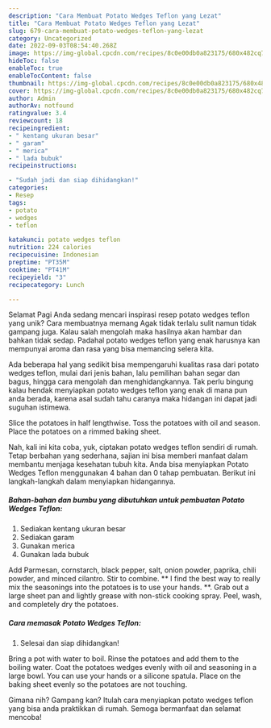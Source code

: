 ```yaml
---
description: "Cara Membuat Potato Wedges Teflon yang Lezat"
title: "Cara Membuat Potato Wedges Teflon yang Lezat"
slug: 679-cara-membuat-potato-wedges-teflon-yang-lezat
category: Uncategorized
date: 2022-09-03T08:54:40.268Z
image: https://img-global.cpcdn.com/recipes/8c0e00db0a823175/680x482cq70/potato-wedges-teflon-foto-resep-utama.jpg
hideToc: false
enableToc: true
enableTocContent: false
thumbnail: https://img-global.cpcdn.com/recipes/8c0e00db0a823175/680x482cq70/potato-wedges-teflon-foto-resep-utama.jpg
cover: https://img-global.cpcdn.com/recipes/8c0e00db0a823175/680x482cq70/potato-wedges-teflon-foto-resep-utama.jpg
author: Admin
authorAv: notfound
ratingvalue: 3.4
reviewcount: 18
recipeingredient:
- " kentang ukuran besar"
- " garam"
- " merica"
- " lada bubuk"
recipeinstructions:

- "Sudah jadi dan siap dihidangkan!"
categories:
- Resep
tags:
- potato
- wedges
- teflon

katakunci: potato wedges teflon 
nutrition: 224 calories
recipecuisine: Indonesian
preptime: "PT35M"
cooktime: "PT41M"
recipeyield: "3"
recipecategory: Lunch

---
```



Selamat Pagi Anda sedang mencari inspirasi resep potato wedges teflon yang unik? Cara membuatnya memang Agak tidak terlalu sulit namun tidak gampang juga. Kalau salah mengolah maka hasilnya akan hambar dan bahkan tidak sedap. Padahal potato wedges teflon yang enak harusnya kan mempunyai aroma dan rasa yang bisa memancing selera kita.


Ada beberapa hal yang sedikit bisa mempengaruhi kualitas rasa dari potato wedges teflon, mulai dari jenis bahan, lalu pemilihan bahan segar dan bagus, hingga cara mengolah dan menghidangkannya. Tak perlu bingung kalau hendak menyiapkan potato wedges teflon yang enak di mana pun anda berada, karena asal sudah tahu caranya maka hidangan ini dapat jadi suguhan istimewa.

Slice the potatoes in half lengthwise. Toss the potatoes with oil and season. Place the potatoes on a rimmed baking sheet.


Nah, kali ini kita coba, yuk, ciptakan potato wedges teflon sendiri di rumah. Tetap berbahan yang sederhana, sajian ini bisa memberi manfaat dalam membantu menjaga kesehatan tubuh kita. Anda bisa menyiapkan Potato Wedges Teflon menggunakan 4 bahan dan 0 tahap pembuatan. Berikut ini langkah-langkah dalam menyiapkan hidangannya.

<!--inarticleads1-->

##### Bahan-bahan dan bumbu yang dibutuhkan untuk pembuatan Potato Wedges Teflon:

1. Sediakan  kentang ukuran besar
1. Sediakan  garam
1. Gunakan  merica
1. Gunakan  lada bubuk


Add Parmesan, cornstarch, black pepper, salt, onion powder, paprika, chili powder, and minced cilantro. Stir to combine. ** I find the best way to really mix the seasonings into the potatoes is to use your hands. **. Grab out a large sheet pan and lightly grease with non-stick cooking spray. Peel, wash, and completely dry the potatoes. 

<!--inarticleads2-->

##### Cara memasak Potato Wedges Teflon:


1. Selesai dan siap dihidangkan!

Bring a pot with water to boil. Rinse the potatoes and add them to the boiling water. Coat the potatoes wedges evenly with oil and seasoning in a large bowl. You can use your hands or a silicone spatula. Place on the baking sheet evenly so the potatoes are not touching. 

Gimana nih? Gampang kan? Itulah cara menyiapkan potato wedges teflon yang bisa anda praktikkan di rumah. Semoga bermanfaat dan selamat mencoba!
